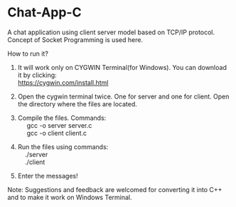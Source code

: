 # Chat-App-C
A chat application using client server model based on TCP/IP protocol.
Concept of Socket Programming is used here.

How to run it?

1. It will work only on CYGWIN Terminal(for Windows). You can download it by clicking:<br>
       https://cygwin.com/install.html

2. Open the cygwin terminal twice. One for server and one for client. Open the directory where the files are located.

3. Compile the files. Commands: <br>
      &nbsp; &nbsp;&nbsp; gcc -o server server.c <br/>
      &nbsp;&nbsp;&nbsp;&nbsp; gcc -o client client.c
       
4. Run the files using commands: <br>
      &nbsp;&nbsp;&nbsp; ./server <br>
      &nbsp;&nbsp;&nbsp; ./client
       
5. Enter the messages!

Note: Suggestions and feedback are welcomed for converting it into C++ and to make it work on Windows Terminal.
